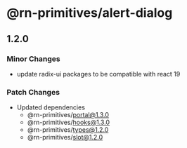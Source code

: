 # @rn-primitives/alert-dialog

## 1.2.0

### Minor Changes

- update radix-ui packages to be compatible with react 19

### Patch Changes

- Updated dependencies
  - @rn-primitives/portal@1.3.0
  - @rn-primitives/hooks@1.3.0
  - @rn-primitives/types@1.2.0
  - @rn-primitives/slot@1.2.0
